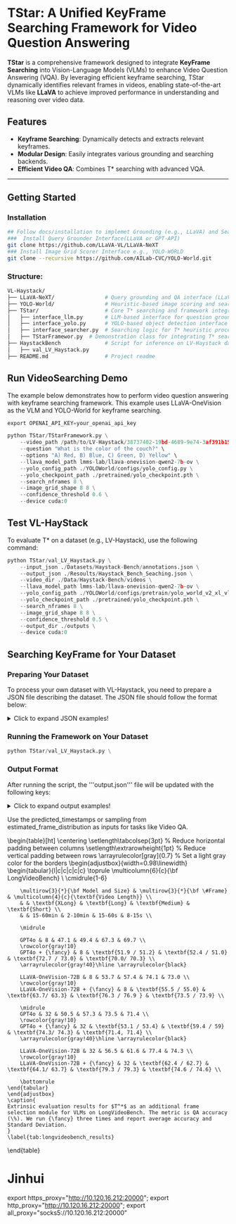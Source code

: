 # TStar: A Unified KeyFrame Searching Framework for Video Question Answering

**TStar** is a comprehensive framework designed to integrate **KeyFrame Searching** into Vision-Language Models (VLMs) to enhance Video Question Answering (VQA). By leveraging efficient keyframe searching, TStar dynamically identifies relevant frames in videos, enabling state-of-the-art VLMs like **LLaVA** to achieve improved performance in understanding and reasoning over video data.

## Features
- **Keyframe Searching**: Dynamically detects and extracts relevant keyframes.
- **Modular Design**: Easily integrates various grounding and searching backends.
- **Efficient Video QA**: Combines T* searching with advanced VQA.

---

## Getting Started
### Installation

```bash
## Follow docs/installation to implemet Grounding (e.g., LLaVA) and Searching (e.g., YOLO) Function
###  Install Query Grounder Interface(LLaVA or GPT-API)
git clone https://github.com/LLaVA-VL/LLaVA-NeXT
### Install Image Grid Scorer Interface e.g., YOLO-WORLD
git clone --recursive https://github.com/AILab-CVC/YOLO-World.git
```

### Structure:
```bash
VL-Haystack/
├── LLaVA-NeXT/                # Query grounding and QA interface (LLaVA or skip by using GPT-4o-API)
├── YOLO-World/                # Heuristic-based image scoring and searching (YOLO)
├── TStar/                     # Core T* searching and framework integration
│   ├── interface_llm.py       # LLM-based interface for question grounding and answering
│   ├── interface_yolo.py      # YOLO-based object detection interface
│   ├── interface_searcher.py  # Searching logic for T* heuristic processing
│   ├── TStarFramewor.py  # Demonstration class for integrating T* searching with QA
├── HaystackBench              # Script for inference on LV-Haystack dataset
│   ├── val_LV_Haystack.py  
├── README.md                  # Project readme

```

## Run VideoSearching Demo

The example below demonstrates how to perform video question answering with keyframe searching framework. This example uses LLaVA-OneVision as the VLM and YOLO-World for keyframe searching.

```python
export OPENAI_API_KEY=your_openai_api_key

python TStar/TStarFramework.py \
    --video_path /path/to/LV-Haystack/38737402-19bd-4689-9e74-3af391b15feb.mp4 \
    --question "What is the color of the couch?" \
    --options "A) Red, B) Blue, C) Green, D) Yellow" \
    --llava_model_path lmms-lab/llava-onevision-qwen2-7b-ov \
    --yolo_config_path ./YOLOWorld/configs/yolo_config.py \
    --yolo_checkpoint_path ./pretrained/yolo_checkpoint.pth \
    --search_nframes 8 \
    --image_grid_shape 8 8 \
    --confidence_threshold 0.6 \
    --device cuda:0
```


## Test VL-HayStack
To evaluate T* on a dataset (e.g., LV-Haystack), use the following command:

```python
python TStar/val_LV_Haystack.py \
    --input_json ./Datasets/Haystack-Bench/annotations.json \
    --output_json ./Resoults/Haystack_Bench_Seaching.json \
    --video_dir ./Data/Haystack-Bench/videos \
    --llava_model_path lmms-lab/llava-onevision-qwen2-7b-ov \
    --yolo_config_path ./YOLOWorld/configs/pretrain/yolo_world_v2_xl_vlpan_bn.py \
    --yolo_checkpoint_path ./pretrained/yolo_checkpoint.pth \
    --search_nframes 8 \
    --image_grid_shape 8 8 \
    --confidence_threshold 0.5 \
    --output_dir ./outputs \
    --device cuda:0
```

## Searching KeyFrame for Your Dataset

### Preparing Your Dataset
To process your own dataset with VL-Haystack, you need to prepare a JSON file describing the dataset. The JSON file should follow the format below:
<details>
  <summary>Click to expand JSON examples!</summary>
  
```bash
[
    {
        "file_name": "example_video.mp4",
        "question": "What is the color of the couch?",
        "choices": {
            "A": "Red",
            "B": "Blue",
            "C": "Green",
            "D": "Yellow"
        },
        "frame_indexes": [10, 50, 100]  // Optional: Use this for specific frame sampling
    },
    {
        "file_name": "another_video.mp4",
        "question": "What object is next to the chair?",
        "choices": {
            "A": "Table",
            "B": "Lamp",
            "C": "Sofa",
            "D": "Bookshelf"
        }
    }
]
```
</details>


### Running the Framework on Your Dataset

```python
python TStar/val_LV_Haystack.py \
```


### Output Format

After running the script, the '''output.json''' file will be updated with the following keys:

<details>
  <summary>Click to expand output examples!</summary>
[
    {
        "file_name": "example_video.mp4",
        "question": "What is the color of the couch?",
        "choices": { },
        "predicted_answer": "B",
        "frame_indexes": [10, 50, 100],
        "predicted_timestamps": [0.33, 1.67, 3.33],
        "estimated_frame_distribution": [0.01, 0.0, ..., 0.1]
    },
]
</details>

 Use the predicted_timestamps or sampling from estimated_frame_distribution as inputs for tasks like Video QA.



 \begin{table}[ht]
    \centering
    \setlength\tabcolsep{3pt} % Reduce horizontal padding between columns
    \setlength\extrarowheight{1pt} % Reduce vertical padding between rows
    \arrayrulecolor[gray]{0.7} % Set a light gray color for the borders
    \begin{adjustbox}{width=0.98\linewidth}
    \begin{tabular}{l|c|c|c|c|c}
        \toprule
        \multicolumn{6}{c}{\bf LongVideoBench} \\
        \cmidrule{1-6}
        
        \multirow{3}{*}{\bf Model and Size} & \multirow{3}{*}{\bf \#Frame} & \multicolumn{4}{c}{\textbf{Video Length}} \\
        & & \textbf{XLong} & \textbf{Long} & \textbf{Medium} & \textbf{Short} \\
        & & 15-60min & 2-10min & 15-60s & 8-15s \\

        \midrule
        
        GPT4o & 8 & 47.1 & 49.4 & 67.3 & 69.7 \\
        \rowcolor{gray!10}
        GPT4o + {\fancy} & 8 & \textbf{51.9 / 51.2} & \textbf{52.4 / 51.0} & \textbf{72.7 / 73.0} & \textbf{70.0/ 70.3} \\
        \arrayrulecolor{gray!40}\hline \arrayrulecolor{black}

        LLaVA-OneVision-72B & 8 & 53.7 & 57.4 & 74.1 & 73.0 \\
        \rowcolor{gray!10}
        LLaVA-OneVision-72B + {\fancy} & 8 & \textbf{55.5 / 55.0} & \textbf{63.7/ 63.3} & \textbf{76.3 / 76.9 } & \textbf{73.5 / 73.9} \\

        \midrule
        GPT4o & 32 & 50.5 & 57.3 & 73.5 & 71.4 \\
        \rowcolor{gray!10}
        GPT4o + {\fancy} & 32 & \textbf{53.1 / 53.4} & \textbf{59.4 / 59} & \textbf{74.3/ 74.3} & \textbf{71.4, 71.4} \\
        \arrayrulecolor{gray!40}\hline \arrayrulecolor{black}

        LLaVA-OneVision-72B & 32 & 56.5 & 61.6 & 77.4 & 74.3 \\
        \rowcolor{gray!10}
        LLaVA-OneVision-72B + {\fancy} & 32 & \textbf{62.4 / 62.7} & \textbf{64.1/ 63.7} & \textbf{79.3 / 79.3} & \textbf{74.6 / 74.6} \\

        \bottomrule
    \end{tabular}
    \end{adjustbox}
    \caption{
    Extrinsic evaluation results for $T^*$ as an additional frame selection module for VLMs on LongVideoBench. The metric is QA accuracy (\%). We run {\fancy} three times and report average accuracy and Standard Deviation.
    }
    \label{tab:longvideobench_results}    
\end{table}



# Jinhui

export https_proxy="http://10.120.16.212:20000"; export http_proxy="http://10.120.16.212:20000"; export all_proxy="socks5://10.120.16.212:20000"

